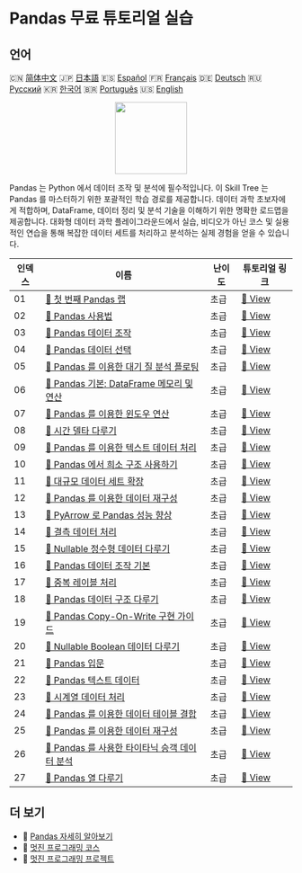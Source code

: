 # Pandas 무료 튜토리얼 실습

## 언어

🇨🇳 [简体中文](README_zh.md) 🇯🇵 [日本語](README_ja.md) 🇪🇸 [Español](README_es.md) 🇫🇷 [Français](README_fr.md) 🇩🇪 [Deutsch](README_de.md) 🇷🇺 [Русский](README_ru.md) 🇰🇷 [한국어](README_ko.md) 🇧🇷 [Português](README_pt.md) 🇺🇸 [English](README.md) 

<div align="center">
<img width="128px" src="https://file.labex.io/path/qhqKKAjZr3K5.png">
</div>

Pandas 는 Python 에서 데이터 조작 및 분석에 필수적입니다. 이 Skill Tree 는 Pandas 를 마스터하기 위한 포괄적인 학습 경로를 제공합니다. 데이터 과학 초보자에게 적합하며, DataFrame, 데이터 정리 및 분석 기술을 이해하기 위한 명확한 로드맵을 제공합니다. 대화형 데이터 과학 플레이그라운드에서 실습, 비디오가 아닌 코스 및 실용적인 연습을 통해 복잡한 데이터 세트를 처리하고 분석하는 실제 경험을 얻을 수 있습니다.

|   인덱스 | 이름                                                                                                                                    | 난이도   | 튜토리얼 링크                                                                                       |
|----------|-----------------------------------------------------------------------------------------------------------------------------------------|----------|-----------------------------------------------------------------------------------------------------|
|       01 | [📖 첫 번째 Pandas 랩](https://labex.io/ko/tutorials/pandas-your-first-pandas-lab-92727)                                                | 초급     | [🔗 View](https://labex.io/ko/tutorials/pandas-your-first-pandas-lab-92727)                         |
|       02 | [📖 Pandas 사용법](https://labex.io/ko/tutorials/python-working-with-pandas-65430)                                                      | 초급     | [🔗 View](https://labex.io/ko/tutorials/python-working-with-pandas-65430)                           |
|       03 | [📖 Pandas 데이터 조작](https://labex.io/ko/tutorials/python-pandas-data-manipulation-65431)                                            | 초급     | [🔗 View](https://labex.io/ko/tutorials/python-pandas-data-manipulation-65431)                      |
|       04 | [📖 Pandas 데이터 선택](https://labex.io/ko/tutorials/python-data-selection-in-pandas-65432)                                            | 초급     | [🔗 View](https://labex.io/ko/tutorials/python-data-selection-in-pandas-65432)                      |
|       05 | [📖 Pandas 를 이용한 대기 질 분석 플로팅](https://labex.io/ko/tutorials/python-pandas-plotting-for-air-quality-analysis-65433)          | 초급     | [🔗 View](https://labex.io/ko/tutorials/python-pandas-plotting-for-air-quality-analysis-65433)      |
|       06 | [📖 Pandas 기본: DataFrame 메모리 및 연산](https://labex.io/ko/tutorials/python-pandas-basics-dataframe-memory-and-operations-65446)    | 초급     | [🔗 View](https://labex.io/ko/tutorials/python-pandas-basics-dataframe-memory-and-operations-65446) |
|       07 | [📖 Pandas 를 이용한 윈도우 연산](https://labex.io/ko/tutorials/python-windowing-operations-in-pandas-65457)                            | 초급     | [🔗 View](https://labex.io/ko/tutorials/python-windowing-operations-in-pandas-65457)                |
|       08 | [📖 시간 델타 다루기](https://labex.io/ko/tutorials/python-working-with-time-deltas-65456)                                              | 초급     | [🔗 View](https://labex.io/ko/tutorials/python-working-with-time-deltas-65456)                      |
|       09 | [📖 Pandas 를 이용한 텍스트 데이터 처리](https://labex.io/ko/tutorials/python-text-data-handling-in-pandas-65455)                       | 초급     | [🔗 View](https://labex.io/ko/tutorials/python-text-data-handling-in-pandas-65455)                  |
|       10 | [📖 Pandas 에서 희소 구조 사용하기](https://labex.io/ko/tutorials/python-using-sparse-structures-in-pandas-65454)                       | 초급     | [🔗 View](https://labex.io/ko/tutorials/python-using-sparse-structures-in-pandas-65454)             |
|       11 | [📖 대규모 데이터 세트 확장](https://labex.io/ko/tutorials/pandas-scaling-large-datasets-65453)                                         | 초급     | [🔗 View](https://labex.io/ko/tutorials/pandas-scaling-large-datasets-65453)                        |
|       12 | [📖 Pandas 를 이용한 데이터 재구성](https://labex.io/ko/tutorials/python-data-reshaping-with-pandas-65452)                              | 초급     | [🔗 View](https://labex.io/ko/tutorials/python-data-reshaping-with-pandas-65452)                    |
|       13 | [📖 PyArrow 로 Pandas 성능 향상](https://labex.io/ko/tutorials/python-enhance-pandas-with-pyarrow-65451)                                | 초급     | [🔗 View](https://labex.io/ko/tutorials/python-enhance-pandas-with-pyarrow-65451)                   |
|       14 | [📖 결측 데이터 처리](https://labex.io/ko/tutorials/python-handling-missing-data-65449)                                                 | 초급     | [🔗 View](https://labex.io/ko/tutorials/python-handling-missing-data-65449)                         |
|       15 | [📖 Nullable 정수형 데이터 다루기](https://labex.io/ko/tutorials/python-working-with-nullable-integers-65448)                           | 초급     | [🔗 View](https://labex.io/ko/tutorials/python-working-with-nullable-integers-65448)                |
|       16 | [📖 Pandas 데이터 조작 기본](https://labex.io/ko/tutorials/python-pandas-data-manipulation-fundamentals-65447)                          | 초급     | [🔗 View](https://labex.io/ko/tutorials/python-pandas-data-manipulation-fundamentals-65447)         |
|       17 | [📖 중복 레이블 처리](https://labex.io/ko/tutorials/python-handling-duplicate-labels-65444)                                             | 초급     | [🔗 View](https://labex.io/ko/tutorials/python-handling-duplicate-labels-65444)                     |
|       18 | [📖 Pandas 데이터 구조 다루기](https://labex.io/ko/tutorials/python-working-with-data-structures-in-pandas-65443)                       | 초급     | [🔗 View](https://labex.io/ko/tutorials/python-working-with-data-structures-in-pandas-65443)        |
|       19 | [📖 Pandas Copy-On-Write 구현 가이드](https://labex.io/ko/tutorials/python-pandas-copy-on-write-implementation-guide-65442)             | 초급     | [🔗 View](https://labex.io/ko/tutorials/python-pandas-copy-on-write-implementation-guide-65442)     |
|       20 | [📖 Nullable Boolean 데이터 다루기](https://labex.io/ko/tutorials/python-working-with-nullable-boolean-data-65441)                      | 초급     | [🔗 View](https://labex.io/ko/tutorials/python-working-with-nullable-boolean-data-65441)            |
|       21 | [📖 Pandas 입문](https://labex.io/ko/tutorials/python-introduction-to-pandas-65440)                                                     | 초급     | [🔗 View](https://labex.io/ko/tutorials/python-introduction-to-pandas-65440)                        |
|       22 | [📖 Pandas 텍스트 데이터](https://labex.io/ko/tutorials/python-pandas-textual-data-65439)                                               | 초급     | [🔗 View](https://labex.io/ko/tutorials/python-pandas-textual-data-65439)                           |
|       23 | [📖 시계열 데이터 처리](https://labex.io/ko/tutorials/python-handling-time-series-data-65438)                                           | 초급     | [🔗 View](https://labex.io/ko/tutorials/python-handling-time-series-data-65438)                     |
|       24 | [📖 Pandas 를 이용한 데이터 테이블 결합](https://labex.io/ko/tutorials/python-combining-data-tables-in-pandas-65437)                    | 초급     | [🔗 View](https://labex.io/ko/tutorials/python-combining-data-tables-in-pandas-65437)               |
|       25 | [📖 Pandas 를 이용한 데이터 재구성](https://labex.io/ko/tutorials/python-reshaping-data-with-pandas-65436)                              | 초급     | [🔗 View](https://labex.io/ko/tutorials/python-reshaping-data-with-pandas-65436)                    |
|       26 | [📖 Pandas 를 사용한 타이타닉 승객 데이터 분석](https://labex.io/ko/tutorials/python-titanic-passenger-data-analysis-with-pandas-65435) | 초급     | [🔗 View](https://labex.io/ko/tutorials/python-titanic-passenger-data-analysis-with-pandas-65435)   |
|       27 | [📖 Pandas 열 다루기](https://labex.io/ko/tutorials/python-working-with-columns-in-pandas-65434)                                        | 초급     | [🔗 View](https://labex.io/ko/tutorials/python-working-with-columns-in-pandas-65434)                |

## 더 보기

- 🔗 [Pandas 자세히 알아보기](https://labex.io/ko/skilltrees/pandas)
- 🔗 [멋진 프로그래밍 코스](https://github.com/labex-labs/awesome-programming-courses)
- 🔗 [멋진 프로그래밍 프로젝트](https://github.com/labex-labs/awesome-programming-projects)

